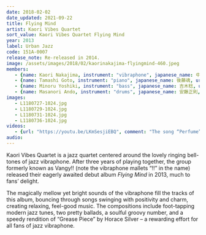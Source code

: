 ```yaml
---
date: 2018-02-02
date_updated: 2021-09-22
title: Flying Mind
artist: Kaori Vibes Quartet
sort_value: Kaori Vibes Quartet Flying Mind
year: 2013
label: Urban Jazz
code: 151A-0007
release_note: Re-released in 2014.
image: /assets/images/2018/02/kaorinakajima-flyingmind-460.jpeg
members:
   - {name: Kaori Nakajima, instrument: "vibraphone", japanese_name: 中島香里, url: "http://kaorin.jazzman.club/"}
   - {name: Tamashi Goto, instrument: "piano", japanese_name: 後藤魂, url: "https://ameblo.jp/jazzsoul-tamapi/"}
   - {name: Minoru Yoshiki, instrument: "bass", japanese_name: 吉木稔, url: "https://yoshikiminoru.com/"}
   - {name: Masanori Ando, instrument: "drums", japanese_name: 安藤正則, url: "http://www.andomasanori.com/"}
images:
   - L1180727-1024.jpg
   - L1180729-1024.jpg
   - L1180731-1024.jpg
   - L1180736-1024.jpg
videos: 
   - {url: "https://youtu.be/LKmSesjiEBQ", comment: "The song “Perfume”, written by Kaori Nakajima and a highlight of the album, is performed here in a duo setting from 2015"}
audio:
---
```

Kaori Vibes Quartet is a jazz quartet centered around the lovely ringing bell-tones of jazz vibraphone. After three years of playing together, the group formerly known as Vangy!! (note the vibraphone mallets “!!” in the name) released their eagerly awaited debut album *Flying Mind* in 2013, much to fans’ delight.

The magically mellow yet bright sounds of the vibraphone fill the tracks of this album, bouncing through songs swinging with positivity and charm, creating relaxing, feel-good music. The compositions include foot-tapping modern jazz tunes, two pretty ballads, a soulful groovy number, and a speedy rendition of “Grease Piece” by Horace Silver – a rewarding effort for all fans of jazz vibraphone.

